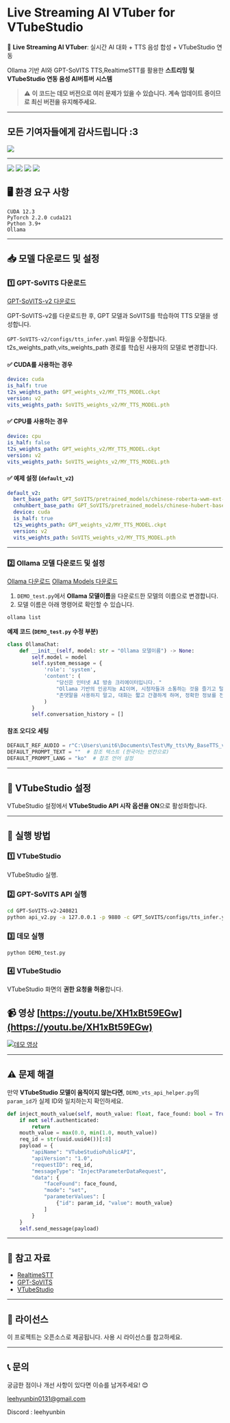 # Live Streaming AI VTuber for VTubeStudio

🎤 **Live Streaming AI VTuber**: 실시간 AI 대화 + TTS 음성 합성 + VTubeStudio 연동

Ollama 기반 AI와 GPT-SoVITS TTS,RealtimeSTT를 활용한 **스트리밍 및 VTubeStudio 연동 음성 AI버튜버 시스템**

> ⚠️ **이 코드는 데모 버전으로 여러 문제가 있을 수 있습니다.**
> **계속 업데이트 중이므로 최신 버전을 유지해주세요.**

---

## 모든 기여자들에게 감사드립니다 :3

<a href="https://github.com/Leehyunbin0131/LiveStreaming-AI-VTuber/graphs/contributors" target="_blank">
  <img src="https://contrib.rocks/image?repo=Leehyunbin0131/LiveStreaming-AI-VTuber" />
</a>

---

<p>
  <img src="https://img.shields.io/badge/Python-3776AB?style=for-the-badge&logo=python&logoColor=white"/>
  <img src="https://img.shields.io/badge/CUDA-76B900?style=for-the-badge&logo=nvidia&logoColor=white"/>
  <img src="https://img.shields.io/badge/PyTorch-EE4C2C?style=for-the-badge&logo=pytorch&logoColor=white"/>
  <img src="https://img.shields.io/badge/Ollama-000000?style=for-the-badge&logo=ollama&logoColor=white"/>
</p>


## 🖥️ 환경 요구 사항
```
CUDA 12.3
PyTorch 2.2.0 cuda121
Python 3.9+
Ollama 
```

---

## 📥 모델 다운로드 및 설정

### 1️⃣ GPT-SoVITS 다운로드
[GPT-SoVITS-v2 다운로드](https://github.com/RVC-Boss/GPT-SoVITS/releases/tag/20240821v2)

GPT-SoVITS-v2를 다운로드한 후, GPT 모델과 SoVITS를 학습하여 TTS 모델을 생성합니다.

`GPT-SoVITS-v2/configs/tts_infer.yaml` 파일을 수정합니다. 
t2s_weights_path,vits_weights_path 경로를 학습된 사용자의 모델로 변경합니다.

#### ✅ CUDA를 사용하는 경우
```yaml
device: cuda
is_half: true
t2s_weights_path: GPT_weights_v2/MY_TTS_MODEL.ckpt
version: v2
vits_weights_path: SoVITS_weights_v2/MY_TTS_MODEL.pth
```

#### ✅ CPU를 사용하는 경우
```yaml
device: cpu
is_half: false
t2s_weights_path: GPT_weights_v2/MY_TTS_MODEL.ckpt
version: v2
vits_weights_path: SoVITS_weights_v2/MY_TTS_MODEL.pth
```

#### ✅ 예제 설정 (`default_v2`)
```yaml
default_v2:
  bert_base_path: GPT_SoVITS/pretrained_models/chinese-roberta-wwm-ext-large
  cnhuhbert_base_path: GPT_SoVITS/pretrained_models/chinese-hubert-base
  device: cuda
  is_half: true
  t2s_weights_path: GPT_weights_v2/MY_TTS_MODEL.ckpt
  version: v2
  vits_weights_path: SoVITS_weights_v2/MY_TTS_MODEL.pth
```

---

### 2️⃣ Ollama 모델 다운로드 및 설정

[Ollama 다운로드](https://ollama.com/download)
[Ollama Models 다운로드](https://ollama.com/search)

1. `DEMO_test.py`에서 **Ollama 모델이름**을 다운로드한 모델의 이름으로 변경합니다.
2. 모델 이름은 아래 명령어로 확인할 수 있습니다.
```bash
ollama list
```

**예제 코드 (`DEMO_test.py` 수정 부분)**
```python
class OllamaChat:
    def __init__(self, model: str = "Ollama 모델이름") -> None:
        self.model = model
        self.system_message = {
            'role': 'system',
            'content': (
                "당신은 인터넷 AI 방송 크리에이터입니다. "
                "Ollama 기반의 인공지능 AI이며, 시청자들과 소통하는 것을 즐기고 털털한 성격을 가졌습니다. "
                "존댓말을 사용하지 말고, 대화는 짧고 간결하게 하며, 정확한 정보를 전달하세요."
            )
        }
        self.conversation_history = []
```

#### **참조 오디오 세팅**
```python
DEFAULT_REF_AUDIO = r"C:\Users\unit6\Documents\Test\My_tts\My_BaseTTS_v2.wav"  # 참조 오디오 경로
DEFAULT_PROMPT_TEXT = ""  # 참조 텍스트 (한국어는 빈칸으로)
DEFAULT_PROMPT_LANG = "ko"  # 참조 언어 설정
```

---

## 🎥 VTubeStudio 설정
VTubeStudio 설정에서 **VTubeStudio API 시작 옵션을 ON**으로 활성화합니다.

---

## 🚀 실행 방법

### 1️⃣ **VTubeStudio**
VTubeStudio 실행.

### 2️⃣ **GPT-SoVITS API 실행**
```bash
cd GPT-SoVITS-v2-240821
python api_v2.py -a 127.0.0.1 -p 9880 -c GPT_SoVITS/configs/tts_infer.yaml
```

### 3️⃣ **데모 실행**
```bash
python DEMO_test.py
```

### 4️⃣ **VTubeStudio**
VTubeStudio 화면의 **권한 요청을 허용**합니다.

## 📹 영상 [https://youtu.be/XH1xBt59EGw](https://youtu.be/XH1xBt59EGw)
[![데모 영상](https://img.youtube.com/vi/XH1xBt59EGw/0.jpg)](https://youtu.be/XH1xBt59EGw)

---

## ⚠️ 문제 해결
만약 **VTubeStudio 모델이 움직이지 않는다면**, `DEMO_vts_api_helper.py`의 `param_id`가 실제 ID와 일치하는지 확인하세요.

```python
def inject_mouth_value(self, mouth_value: float, face_found: bool = True, param_id: str = "MouthOpen"):  # 실제 ID 확인
    if not self.authenticated:
        return
    mouth_value = max(0.0, min(1.0, mouth_value))
    req_id = str(uuid.uuid4())[:8]
    payload = {
        "apiName": "VTubeStudioPublicAPI",
        "apiVersion": "1.0",
        "requestID": req_id,
        "messageType": "InjectParameterDataRequest",
        "data": {
            "faceFound": face_found,
            "mode": "set",
            "parameterValues": [
                {"id": param_id, "value": mouth_value}
            ]
        }
    }
    self.send_message(payload)
```

---

## 🔗 참고 자료
- [RealtimeSTT](https://github.com/KoljaB/RealtimeSTT)
- [GPT-SoVITS](https://github.com/RVC-Boss/GPT-SoVITS)
- [VTubeStudio](https://github.com/DenchiSoft/VTubeStudio)

---

## 📜 라이선스
이 프로젝트는 오픈소스로 제공됩니다. 사용 시 라이선스를 참고하세요.

---

## 📞 문의
궁금한 점이나 개선 사항이 있다면 이슈를 남겨주세요! 😊

leehyunbin0131@gmail.com

Discord : leehyunbin


